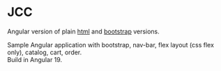 # JCC


Angular version of plain [html](../../html/jcc-html) and [bootstrap](../../html/jcc-bootstrap) versions.

Sample Angular application with bootstrap, nav-bar, flex layout (css flex only), catalog, cart, order.
<br>
Build in Angular 19.


